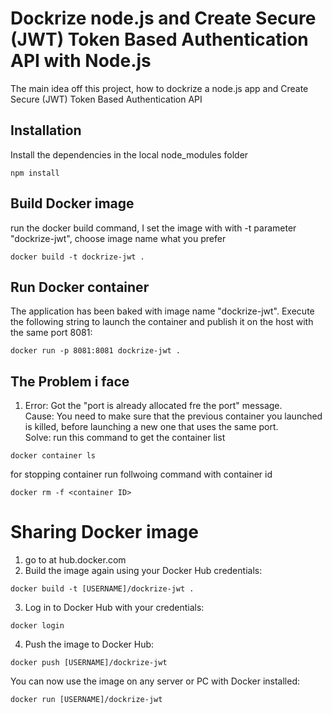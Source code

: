 Dockrize node.js and Create Secure (JWT) Token Based Authentication API with Node.js
=============

The main idea off this project, how to dockrize a node.js app and Create Secure (JWT) Token Based Authentication API


Installation
-----------
Install the dependencies in the local node_modules folder
```
npm install
```
Build Docker image
------------------
run the docker build command, I set the image with with -t parameter "dockrize-jwt", choose image name what you prefer
```
docker build -t dockrize-jwt .
```
Run Docker container
--------------------
The application has been baked with image name "dockrize-jwt". Execute the following string to launch the container and publish it on the host with the same port 8081:
```
docker run -p 8081:8081 dockrize-jwt .
```
The Problem i face
------
1. Error: Got the "port is already allocated fre the port" message. <br>
   Cause: You need to make sure that the previous container you launched is killed, before launching a new one that uses the same port.
   <br>
   Solve:  run this command to get the container list
```
docker container ls
```
for stopping container run follwoing command with container id
```
docker rm -f <container ID>
```

Sharing Docker image
===================
1. go to at hub.docker.com
2. Build the image again using your Docker Hub credentials:
```
docker build -t [USERNAME]/dockrize-jwt .
```
3. Log in to Docker Hub with your credentials:
```
docker login
```
4. Push the image to Docker Hub:
```
docker push [USERNAME]/dockrize-jwt
```

You can now use the image on any server or PC with Docker installed:

```
docker run [USERNAME]/dockrize-jwt
```
